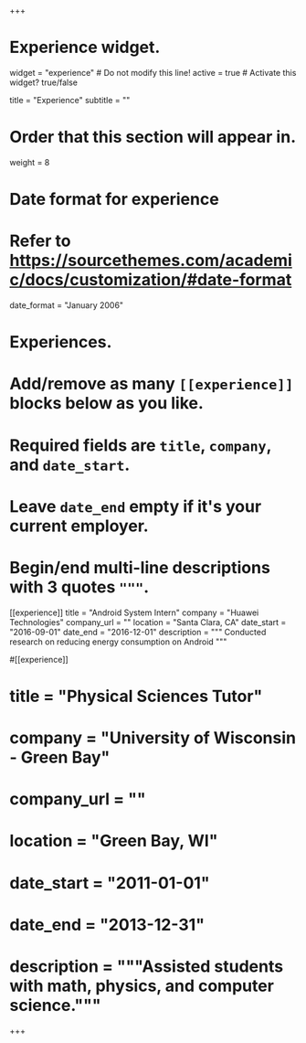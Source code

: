 +++
# Experience widget.
widget = "experience"  # Do not modify this line!
active = true  # Activate this widget? true/false

title = "Experience"
subtitle = ""

# Order that this section will appear in.
weight = 8

# Date format for experience
#   Refer to https://sourcethemes.com/academic/docs/customization/#date-format
date_format = "January 2006"

# Experiences.
#   Add/remove as many `[[experience]]` blocks below as you like.
#   Required fields are `title`, `company`, and `date_start`.
#   Leave `date_end` empty if it's your current employer.
#   Begin/end multi-line descriptions with 3 quotes `"""`.
[[experience]]
  title = "Android System Intern"
  company = "Huawei Technologies"
  company_url = ""
  location = "Santa Clara, CA"
  date_start = "2016-09-01"
  date_end = "2016-12-01"
  description = """
  Conducted research on reducing energy consumption on Android
  """

#[[experience]]
#  title = "Physical Sciences Tutor"
#  company = "University of Wisconsin - Green Bay"
#  company_url = ""
#  location = "Green Bay, WI"
#  date_start = "2011-01-01"
#  date_end = "2013-12-31"
#  description = """Assisted students with math, physics, and computer science."""

+++
